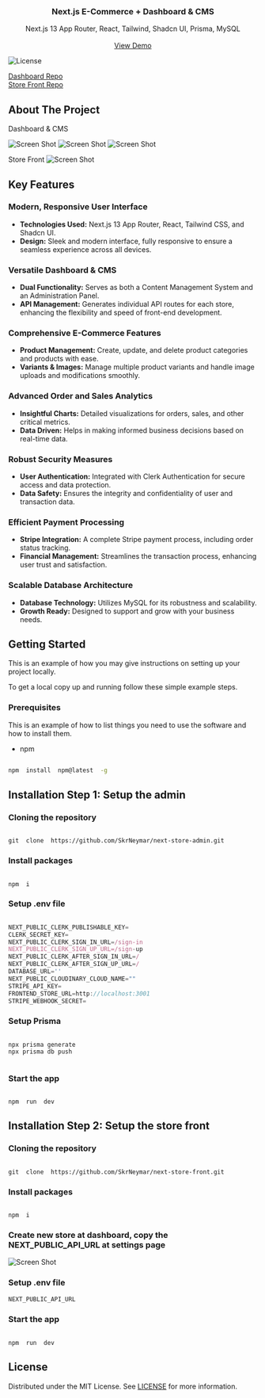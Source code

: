 <br/>
<p align="center">
  <h3 align="center">Next.js  E-Commerce + Dashboard & CMS</h3>

  <p align="center">
    Next.js 13 App Router, React, Tailwind, Shadcn UI, Prisma, MySQL 
    <br/>
    <br/>
    <a href="https://next-store-showcase.vercel.app/">View Demo</a>
  </p>
</p>

![License](https://img.shields.io/github/license/SkrNeymar/next-store-show)

[Dashboard Repo](https://github.com/SkrNeymar/next-store-admin)  
[Store Front Repo](https://github.com/SkrNeymar/next-store-front)

## About The Project

Dashboard & CMS

![Screen Shot](https://res.cloudinary.com/djhhzsnda/image/upload/v1709966437/dashboard_lzcssc.png)
![Screen Shot](https://res.cloudinary.com/djhhzsnda/image/upload/v1709966438/api_mxy4pf.png)
![Screen Shot](https://res.cloudinary.com/djhhzsnda/image/upload/v1709966438/variant_tnsbmm.png)

Store Front
![Screen Shot](https://res.cloudinary.com/djhhzsnda/image/upload/v1709966438/storefront_wvzore.png)

## Key Features

### Modern, Responsive User Interface

- **Technologies Used:** Next.js 13 App Router, React, Tailwind CSS, and Shadcn UI.
- **Design:** Sleek and modern interface, fully responsive to ensure a seamless experience across all devices.

### Versatile Dashboard & CMS

- **Dual Functionality:** Serves as both a Content Management System and an Administration Panel.
- **API Management:** Generates individual API routes for each store, enhancing the flexibility and speed of front-end development.

### Comprehensive E-Commerce Features

- **Product Management:** Create, update, and delete product categories and products with ease.
- **Variants & Images:** Manage multiple product variants and handle image uploads and modifications smoothly.

### Advanced Order and Sales Analytics

- **Insightful Charts:** Detailed visualizations for orders, sales, and other critical metrics.
- **Data Driven:** Helps in making informed business decisions based on real-time data.

### Robust Security Measures

- **User Authentication:** Integrated with Clerk Authentication for secure access and data protection.
- **Data Safety:** Ensures the integrity and confidentiality of user and transaction data.

### Efficient Payment Processing

- **Stripe Integration:** A complete Stripe payment process, including order status tracking.
- **Financial Management:** Streamlines the transaction process, enhancing user trust and satisfaction.

### Scalable Database Architecture

- **Database Technology:** Utilizes MySQL for its robustness and scalability.
- **Growth Ready:** Designed to support and grow with your business needs.

## Getting Started

This is an example of how you may give instructions on setting up your project locally.

To get a local copy up and running follow these simple example steps.

### Prerequisites

This is an example of how to list things you need to use the software and how to install them.

- npm

```sh

npm  install  npm@latest  -g

```

## Installation Step 1: Setup the admin

### Cloning the repository

```shell

git  clone  https://github.com/SkrNeymar/next-store-admin.git

```

### Install packages

```shell

npm  i

```

### Setup .env file

```js

NEXT_PUBLIC_CLERK_PUBLISHABLE_KEY=
CLERK_SECRET_KEY=
NEXT_PUBLIC_CLERK_SIGN_IN_URL=/sign-in
NEXT_PUBLIC_CLERK_SIGN_UP_URL=/sign-up
NEXT_PUBLIC_CLERK_AFTER_SIGN_IN_URL=/
NEXT_PUBLIC_CLERK_AFTER_SIGN_UP_URL=/
DATABASE_URL=''
NEXT_PUBLIC_CLOUDINARY_CLOUD_NAME=""
STRIPE_API_KEY=
FRONTEND_STORE_URL=http://localhost:3001
STRIPE_WEBHOOK_SECRET=

```

### Setup Prisma

```shell

npx prisma generate
npx prisma db push


```

### Start the app

```shell

npm  run  dev

```

## Installation Step 2: Setup the store front

### Cloning the repository

```shell

git  clone  https://github.com/SkrNeymar/next-store-front.git

```

### Install packages

```shell

npm  i

```

### Create new store at dashboard, copy the NEXT_PUBLIC_API_URL at settings page

![Screen Shot](https://res.cloudinary.com/djhhzsnda/image/upload/v1709967414/Snipaste_2024-03-09_16-56-42_qaezq6.png)

### Setup .env file

```js
NEXT_PUBLIC_API_URL
```

### Start the app

```shell

npm  run  dev

```

## License

Distributed under the MIT License. See [LICENSE](https://github.com/SkrNeymar/airbnb-nextjs-clone/blob/main/LICENSE.txt) for more information.
